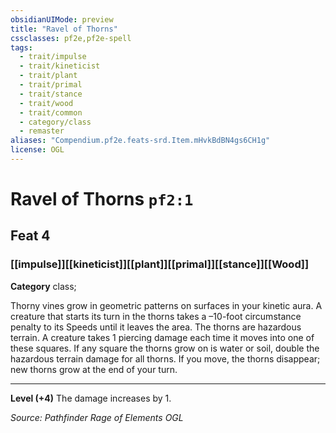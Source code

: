 ```yaml
---
obsidianUIMode: preview
title: "Ravel of Thorns"
cssclasses: pf2e,pf2e-spell
tags:
  - trait/impulse
  - trait/kineticist
  - trait/plant
  - trait/primal
  - trait/stance
  - trait/wood
  - trait/common
  - category/class
  - remaster
aliases: "Compendium.pf2e.feats-srd.Item.mHvkBdBN4gs6CH1g"
license: OGL
---
```

# Ravel of Thorns `pf2:1`
## Feat 4
### [[impulse]][[kineticist]][[plant]][[primal]][[stance]][[Wood]]

**Category** class; 




Thorny vines grow in geometric patterns on surfaces in your kinetic aura. A creature that starts its turn in the thorns takes a –10-foot circumstance penalty to its Speeds until it leaves the area. The thorns are hazardous terrain. A creature takes 1 piercing damage each time it moves into one of these squares. If any square the thorns grow on is water or soil, double the hazardous terrain damage for all thorns. If you move, the thorns disappear; new thorns grow at the end of your turn.

* * *

**Level (+4)** The damage increases by 1.

*Source: Pathfinder Rage of Elements*
*OGL*